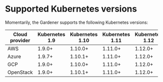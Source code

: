 # Supported Kubernetes versions

Momentarily, the Gardener supports the following Kubernetes versions:

| Cloud provider | Kubernetes 1.9 | Kubernetes 1.10 | Kubernetes 1.11 | Kubernetes 1.12 |
| -------------- | -------------- | --------------- | --------------- | --------------- |
| AWS            | 1.9.0+         | 1.10.0+         | 1.11.0+         | 1.12.0+         |
| Azure          | 1.9.7+         | 1.10.1+         | 1.11.0+         | 1.12.0+         |
| GCP            | 1.9.0+         | 1.10.0+         | 1.11.0+         | 1.12.0+         |
| OpenStack      | 1.9.0+         | 1.10.1+         | 1.11.0+         | 1.12.0+         |
